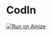 # CodIn

[![Run on Ainize](https://ainize.ai/static/images/run_on_ainize_button.svg)](https://codin-64json.endpoint.ainize.ai)
